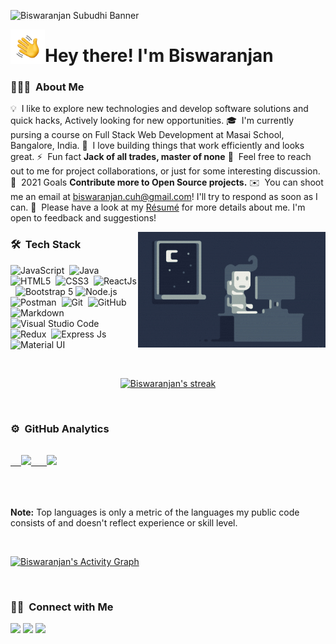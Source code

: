 ![Biswaranjan Subudhi Banner](https://raw.githubusercontent.com/biswa-ranjan-subudhi/biswa-ranjan-subudhi/master/assets/banner.png)

<img alt="Night Coding" src="./assets/Hand%20Wave.gif" width='55' align="left"/><h1>Hey there! I'm Biswaranjan</h1>

### 👨🏻‍💻 &nbsp;About Me

💡 &nbsp;I like to explore new technologies and develop software solutions and quick hacks, Actively looking for new opportunities.
🎓 &nbsp;I'm currently pursing a course on Full Stack Web Development at Masai School, Bangalore, India.
🌱 &nbsp;I love building things that work efficiently and looks great.
⚡ &nbsp;Fun fact **Jack of all trades, master of none**
💬 &nbsp;Feel free to reach out to me for project collaborations, or just for some interesting discussion.
🥅 &nbsp;2021 Goals **Contribute more to Open Source projects.**
✉️ &nbsp;You can shoot me an email at biswaranjan.cuh@gmail.com! I'll try to respond as soon as I can.
📄 &nbsp;Please have a look at my [Résumé](https://drive.google.com/file/d/1__dINd6I86Wub9wATvpDM-CoVUtgPikj/view?usp=sharing) for more details about me. I'm open to feedback and suggestions!

<img alt="Night Coding" src="https://raw.githubusercontent.com/biswa-ranjan-subudhi/biswa-ranjan-subudhi/master/assets/Night-Coding.gif" align="right"/>

### 🛠 &nbsp;Tech Stack

<p align="center">

![JavaScript](https://img.shields.io/badge/-JavaScript-05122A?style=flat&logo=javascript)&nbsp;
![Java](https://img.shields.io/badge/-Java-05122A?style=flat&logo=Java&logoColor=FFA518)&nbsp;
![HTML5](https://img.shields.io/badge/-HTML5-05122A?style=flat&logo=HTML5)&nbsp;
![CSS3](https://img.shields.io/badge/-CSS3-05122A?style=flat&logo=CSS3&logoColor=1572B6)&nbsp;
![ReactJs](https://img.shields.io/badge/-ReactJs-05122A?style=flat&logo=react)&nbsp;
![Bootstrap 5](https://img.shields.io/badge/-Bootstrap5-05122A?style=flat&logo=bootstrap&logoColor=563D7C)
![Node.js](https://img.shields.io/badge/-Node.js-05122A?style=flat&logo=node.js)&nbsp;
![Postman](https://img.shields.io/badge/-Postman-05122A?style=flat&logo=postman&logoColor=FF7F50)&nbsp;
![Git](https://img.shields.io/badge/-Git-05122A?style=flat&logo=git)&nbsp;
![GitHub](https://img.shields.io/badge/-GitHub-05122A?style=flat&logo=github)&nbsp;
![Markdown](https://img.shields.io/badge/-Markdown-05122A?style=flat&logo=markdown)
![Visual Studio Code](https://img.shields.io/badge/-Visual%20Studio%20Code-05122A?style=flat&logo=visual-studio-code&logoColor=007ACC)&nbsp;
![Redux](https://img.shields.io/badge/-Redux-05122A?style=flat&logo=redux&logoColor=764abc)&nbsp;
![Express Js](https://img.shields.io/badge/-ExpressJs-05122A?style=flat&logo=expressjs)&nbsp;
![Material UI](https://img.shields.io/badge/-MUI-05122A?style=flat&logo=materialui)&nbsp;

</p> 

<br/>
<p align="center">
    <a href="https://github.com/biswa-ranjan-subudhi/github-readme-streak-stats">
        <img title="🔥 Get streak stats for your profile at git.io/streak-stats" alt="Biswaranjan's streak" src="https://github-readme-streak-stats.herokuapp.com/?user=biswa-ranjan-subudhi&theme=black-ice&hide_border=true&stroke=0000&background=060A0CD0"/>
    </a>
</p>
<br/>

### ⚙️ &nbsp;GitHub Analytics
<p align="center">
<pre>
<a href="https://github.com/biswa-ranjan-subudhi">
  <img height="150em" src="https://github-readme-stats-eight-theta.vercel.app/api?username=biswa-ranjan-subudhi&show_icons=true&theme=algolia&include_all_commits=true&count_private=true"/>&nbsp;  <img height="150em" src="https://github-readme-stats-eight-theta.vercel.app/api/top-langs/?username=biswa-ranjan-subudhi&layout=compact&langs_count=8&theme=algolia"/>
</a>
</pre>
<br/>
<br/>
<b>Note:</b> Top languages is only a metric of the languages my public code consists of and doesn't reflect experience or skill level.
</p>

<br/>

<a href="https://github.com/biswa-ranjan-subudhi/github-readme-activity-graph"><img alt="Biswaranjan's Activity Graph" src="https://activity-graph.herokuapp.com/graph?username=biswa-ranjan-subudhi&bg_color=0D1117&color=5BCDEC&line=5BCDEC&point=FFFFFF&hide_border=true" /></a>

<br/>

### 🤝🏻 &nbsp;Connect with Me

<p align="left">
<a href="https://www.linkedin.com/in/biswaranjan-subudhi-508158179/"><img src="https://img.shields.io/badge/-Biswaranjan%20%20Subudhi-0077B5?style=flat&logo=Linkedin&logoColor=white"/></a>
<a href="mailto:biswaranjan.cuh@gmail.com"><img src="https://img.shields.io/badge/-biswaranjan.cuh-D14836?style=flat&logo=Gmail&logoColor=white"/></a>
<a href="https://www.facebook.com/biswa.subudhi987/"><img src="https://img.shields.io/badge/-Biswaranjan-1877F2?style=flat&logo=Facebook&logoColor=white"/></a>

<!-- <a href="https://instagram.com/adityavs_"><img src="https://img.shields.io/badge/-@adityavs__-E4405F?style=flat&logo=Instagram&logoColor=white"/></a> -->


<!-- <a href="https://www.pinterest.ca/AVS1508"><img src="https://img.shields.io/badge/-@AVS1508-BD081C?style=flat&logo=Pinterest&logoColor=white"/></a>

<a href="https://www.behance.net/AVS1508"><img src="https://img.shields.io/badge/-@AVS1508-1769FF?style=flat&logo=Behance&logoColor=white"/></a>
</p> -->
